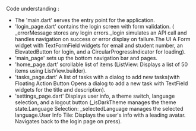 Code understanding :
* The 'main.dart' serves the entry point for the application.
* 'login_page.dart'  contains the login screen with form validation. ( _errorMessage stores any login errors._login simulates an API call and handles navigation on success or error display on failure.The UI A Form widget with TextFormField widgets for email and student number, an ElevatedButton for login, and a CircularProgressIndicator for loading).
* 'main_page' sets up the bottom navigation bar and pages.
* 'home_page.dart' scrollable list of items (ListView: Displays a list of 50 items using ListView.builder).
* 'tasks_page.dart' A list of tasks with a dialog to add new tasks(with Floating Action Button Opens a dialog to add a new task with TextField widgets for the title and description).
* 'settings_page.dart' Displays user info, a theme switch, language selection, and a logout button (_isDarkTheme manages the theme state.Language Selection: _selectedLanguage manages the selected language.User Info Tile: Displays the user's info with a leading avatar. Navigates back to the login page on press).
